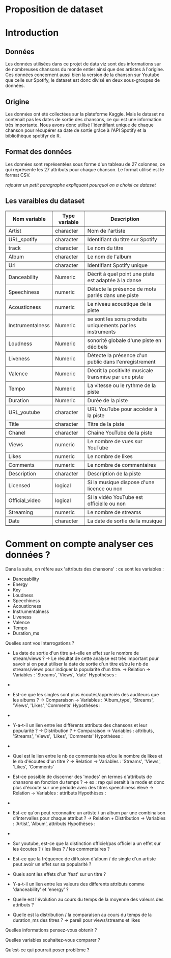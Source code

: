 # Proposition de dataset

<h1>Introduction</h1>

<h2>Données</h2>

<p>Les données utilisées dans ce projet de data viz sont des informations sur de nombreuses chansons du monde entier ainsi que des artistes à l'origine. Ces données concernent aussi bien la version de la chanson sur Youtube que celle sur Spotify, le dataset est donc divisé en deux sous-groupes de données.</p>

<h2>Origine</h2>

<p>Les données ont été collectées sur la plateforme Kaggle. Mais le dataset ne contenait pas les dates de sortie des chansons, ce qui est une information très importante. Nous avons donc utilisé l'identifiant unique de chaque chanson pour récupérer sa date de sortie grâce à l'API Spotify et la bibliothèque spotifyr de R.</p>

<h2>Format des données</h2>

<p>Les données sont représentées sous forme d'un tableau de 27 colonnes, ce qui représente les 27 attributs pour chaque chanson. Le format utilisé est le format CSV.</p>



*rajouter un petit paragraphe expliquant pourquoi on a choisi ce dataset*


<h2>Les varaibles du dataset</h2>
<table border="1">
  <thead>
    <tr>
      <th>Nom variable</th>
      <th>Type variable</th>
      <th>Description</th>
    </tr>
  </thead>
  <tbody>
    <tr>
      <td>Artist</td>
      <td>character</td>
      <td>Nom de l'artiste</td>
    </tr>
    <tr>
      <td>URL_spotify</td>
      <td>character</td>
      <td>Identifiant du titre sur Spotify</td>
    </tr>
    <tr>
      <td>track</td>
      <td>character</td>
      <td>Le nom du titre</td>
    </tr>
    <tr>
      <td>Album</td>
      <td>character</td>
      <td>Le nom de l'album</td>
    </tr>
    <tr>
      <td>Uri</td>
      <td>character</td>
      <td>Identifiant Spotify unique</td>
    </tr>
    <tr>
      <td>Danceability</td>
      <td>Numeric</td>
      <td>Décrit à quel point une piste est adaptée à la danse</td>
    </tr>
    <tr>
      <td>Speechiness</td>
      <td>numeric</td>
      <td>Détecte la présence de mots parlés dans une piste</td>
    </tr>
    <tr>
      <td>Acousticness</td>
      <td>numeric</td>
      <td>Le niveau acoustique de la piste</td>
    </tr>
    <tr>
      <td>Instrumentalness</td>
      <td>Numeric</td>
      <td>se sont les sons produits uniquements par les instruments</td>
    </tr>
    <tr>
      <td>Loudness</td>
      <td>Numeric</td>
      <td>sonorité globale d'une piste en décibels </td>
    </tr>
    <tr>
      <td>Liveness</td>
      <td>Numeric</td>
      <td>Détecte la présence d'un public dans l'enregistrement</td>
    </tr>
    <tr>
      <td>Valence</td>
      <td>Numeric</td>
      <td>Décrit la positivité musicale transmise par une piste</td>
    </tr>
    <tr>
      <td>Tempo</td>
      <td>Numeric</td>
      <td>La vitesse ou le rythme de la piste</td>
    </tr>
    <tr>
      <td>Duration</td>
      <td>Numeric</td>
      <td>Durée de la piste</td>
    </tr>
    <tr>
      <td>URL_youtube</td>
      <td>character</td>
      <td>URL YouTube pour accéder à la piste</td>
    </tr>
    <tr>
      <td>Title</td>
      <td>character</td>
      <td>Titre de la piste</td>
    </tr>
    <tr>
      <td>Chanel</td>
      <td>character</td>
      <td>Chaine YouTube de la piste</td>
    </tr>
    <tr>
      <td>Views</td>
      <td>numeric</td>
      <td>Le nombre de vues sur YouTube</td>
    </tr>
    <tr>
      <td>Likes</td>
      <td>numeric</td>
      <td>Le nombre de likes</td>
    </tr>
    <tr>
      <td>Comments</td>
      <td>numeric</td>
      <td>Le nombre de commentaires</td>
    </tr>
    <tr>
      <td>Description</td>
      <td>character</td>
      <td>Description de la piste</td>
    </tr>
    <tr>
      <td>Licensed</td>
      <td>logical</td>
      <td>Si la musique dispose d'une licence ou non</td>
    </tr>
    <tr>
      <td>Official_video</td>
      <td>logical</td>
      <td>Si la vidéo YouTube est officielle ou non</td>
    </tr>
    <tr>
      <td>Streaming</td>
      <td>numeric</td>
      <td>Le nombre de streams</td>
    </tr>
    <tr>
      <td>Date</td>
      <td>character</td>
      <td>La date de sortie de la musique</td>
    </tr>
  </tbody>
</table>

# Comment on compte analyser ces données ?

Dans la suite, on réfère aux 'attributs des chansons' : ce sont les variables :
* Danceability
* Energy
* Key
* Loudness
* Speechiness
* Acousticness
* Instrumentalness
* Liveness
* Valence
* Tempo
* Duration_ms

Quelles sont vos Interrogations ?

* La date de sortie d'un titre a-t-elle en effet sur le nombre de stream/views ?
-> Le résultat de cette analyse est très important pour savoir si on peut utiliser la date de sortie d'un titre et/ou le nb de streams/views pour indiquer la popularité d'un titre.
-> Relation
-> Variables : 'Streams', 'Views', 'date'
Hypothèses :
- 


* Est-ce que les singles sont plus écoutés/appréciés des auditeurs que les albums ?
-> Comparaison
-> Variables : 'Album_type', 'Streams', 'Views', 'Likes', 'Comments'
Hypothèses :
-


* Y-a-t-il un lien entre les différents attributs des chansons et leur popularité ?
-> Distribution ? + Comparaison
-> Variables : attributs, 'Streams', 'Views', 'Likes', 'Comments'
Hypothèses :
-


* Quel est le lien entre le nb de commentaires et/ou le nombre de likes et le nb d'écoutes d'un titre ?
-> Relation
-> Variables : 'Streams', 'Views', 'Likes', 'Comments'

* Est-ce possible de discerner des 'modes' en termes d'attributs de chansons en fonction du temps ?
-> ex : rap qui serait à la mode et donc plus d'écoute sur une période avec des titres speechiness élevé
-> Relation
-> Variables : attributs
Hypothèses :
- 


* Est-ce qu'on peut reconnaitre un artiste / un album par une combinaison d'intervalles pour chaque attribut ?
-> Relation + Distribution
-> Variables : 'Artist', 'Album', attributs
Hypothèses :
-


* Sur youtube, est-ce que la distinction officiel/pas officiel a un effet sur les écoutes ? / les likes ? / les commentaires ?

* Est-ce que la fréquence de diffusion d'album / de single d'un artiste peut avoir un effet sur sa popularité ?

* Quels sont les effets d'un 'feat' sur un titre ?

* Y-a-t-il un lien entre les valeurs des differents attributs comme 'danceability' et 'energy' ?

* Quelle est l'évolution au cours du temps de la moyenne des valeurs des attributs ?

* Quelle est la distribution / la comparaison au cours du temps de la duration_ms des titres ? -> pareil pour views/streams et likes

Quelles informations pensez-vous obtenir ?


Quelles variables souhaitez-vous comparer ?



Qu’est-ce qui pourrait poser problème ?

